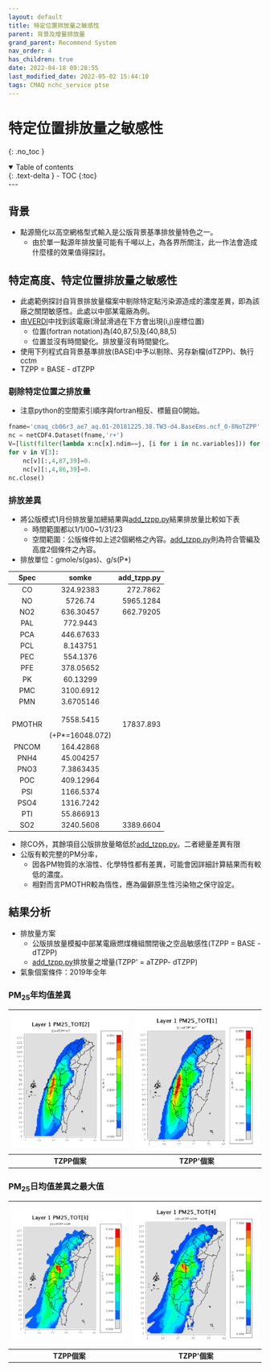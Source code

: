 ```yaml
---
layout: default
title: 特定位置排放量之敏感性
parent: 背景及增量排放量
grand_parent: Recommend System
nav_order: 4
has_children: true
date: 2022-04-18 09:28:55
last_modified_date: 2022-05-02 15:44:10
tags: CMAQ nchc_service ptse
---
```


# 特定位置排放量之敏感性
{: .no_toc }

<details open markdown="block">
  <summary>
    Table of contents
  </summary>
  {: .text-delta }
- TOC
{:toc}
</details>
---

## 背景

- 點源簡化以高空網格型式輸入是公版背景基準排放量特色之一。
  - 由於單一點源年排放量可能有千噸以上，為各界所關注，此一作法會造成什麼樣的效果值得探討。

## 特定高度、特定位置排放量之敏感性

- 此處範例探討自背景排放量檔案中剔除特定點污染源造成的濃度差異，即為該廠之關閉敏感性。此處以中部某電廠為例。
- 由[VERDI](https://sinotec2.github.io/Focus-on-Air-Quality/utilities/Graphics/VERDI)中找到該電廠(滑鼠滑過在下方會出現(i,j)座標位置)
  - 位置(fortran notation)為(40,87,5)及(40,88,5)
  - 位置並沒有時間變化。排放量沒有時間變化。
- 使用下列程式自背景基準排放(BASE)中予以剔除、另存新檔(dTZPP)、執行cctm
- TZPP = BASE - dTZPP

### 剔除特定位置之排放量

- 注意python的空間索引順序與fortran相反、標籤自0開始。

```python
fname='cmaq_cb06r3_ae7_aq.01-20181225.38.TW3-d4.BaseEms.ncf_0-8NoTZPP'
nc = netCDF4.Dataset(fname,'r+')
V=[list(filter(lambda x:nc[x].ndim==j, [i for i in nc.variables])) for j in [1,2,3,4]]
for v in V[3]:
    nc[v][:,4,87,39]=0.
    nc[v][:,4,86,39]=0.
nc.close()
```

### 排放差異

- 將公版模式1月份排放量加總結果與[add_tzpp.py](3add_OldPt.md#add_tzpppy程式說明)結果排放量比較如下表
  - 時間範圍都以1/1/00~1/31/23
  - 空間範圍：公版條件如上述2個網格之內容。[add_tzpp.py](3add_OldPt.md#add_tzpppy程式說明)則為符合管編及高度2個條件之內容。
- 排放單位：gmole/s(gas)、g/s(P*)  

|Spec|somke|add_tzpp.py|
|:-:|:-:|-:|
|CO|324.92383|272.7862|
|NO|5726.74|5965.1284|
|NO2|636.30457|662.79205|
|PAL|772.9443||
|PCA|446.67633||
|PCL|8.143751||
|PEC|554.1376||
|PFE|378.05652||
|PK|60.13299||
|PMC|3100.6912||
|PMN|3.6705146||
|PMOTHR|<p>7558.5415</p> (+P*=16048.072)|17837.893|
|PNCOM|164.42868||
|PNH4|45.004257||
|PNO3|7.3863435||
|POC|409.12964||
|PSI|1166.5374||
|PSO4|1316.7242||
|PTI|55.866913||
|SO2|3240.5608|3389.6604|

- 除CO外，其餘項目公版排放量略低於[add_tzpp.py](3add_OldPt.md#add_tzpppy程式說明)。二者總量差異有限
- 公版有較完整的PM分率，
  - 因各PM物質的水溶性、化學特性都有差異，可能會因詳細計算結果而有較低的濃度。
  - 相對而言PMOTHR較為惰性，應為偏僻原生性污染物之保守設定。

## 結果分析

- 排放量方案
  - 公版排放量模擬中部某電廠燃煤機組關閉後之空品敏感性(TZPP = BASE - dTZPP)
  - [add_tzpp.py](3add_OldPt.md#add_tzpppy程式說明)排放量之增量(TZPP' = aTZPP- dTZPP)
- 氣象個案條件：2019年全年

### PM<sub>25</sub>年均值差異

| ![dTZPPp25tm](https://github.com/sinotec2/Focus-on-Air-Quality/raw/main/assets/images/dTZPPp25tm.png) |![aTZPPp25tm.PNG](https://github.com/sinotec2/Focus-on-Air-Quality/raw/main/assets/images/aTZPPp25tm.png) |
|:--:|:--:|
| <b>TZPP個案</b>|<b>TZPP'個案</b>|

### PM<sub>25</sub>日均值差異之最大值

| ![dTZPPp25dm](https://github.com/sinotec2/Focus-on-Air-Quality/raw/main/assets/images/dTZPPp25dm.png) |![aTZPPp25dm.PNG](https://github.com/sinotec2/Focus-on-Air-Quality/raw/main/assets/images/aTZPPp25dm.png) |
|:--:|:--:|
| <b>TZPP個案</b>|<b>TZPP'個案</b>|
